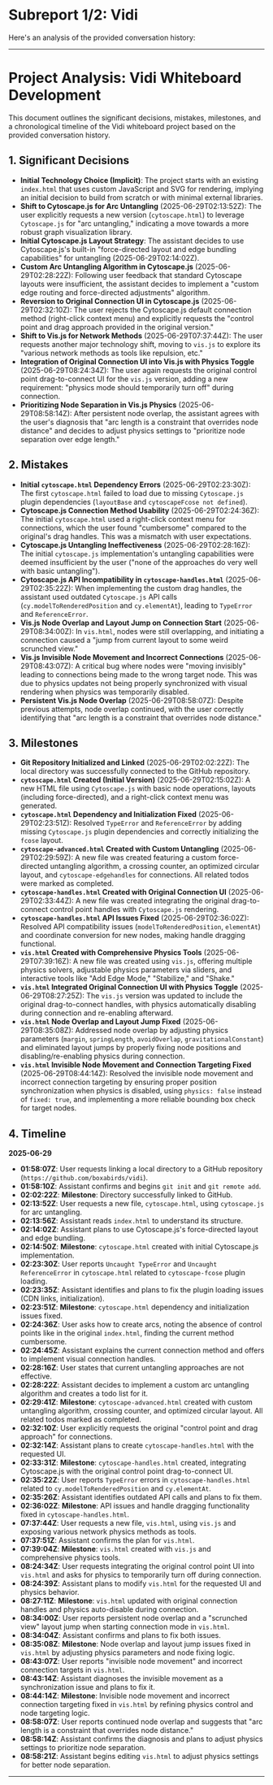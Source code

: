 # Subreport 1/2: Vidi

Here's an analysis of the provided conversation history:

---

# Project Analysis: Vidi Whiteboard Development

This document outlines the significant decisions, mistakes, milestones, and a chronological timeline of the Vidi whiteboard project based on the provided conversation history.

## 1. Significant Decisions

*   **Initial Technology Choice (Implicit)**: The project starts with an existing `index.html` that uses custom JavaScript and SVG for rendering, implying an initial decision to build from scratch or with minimal external libraries.
*   **Shift to Cytoscape.js for Arc Untangling** (2025-06-29T02:13:52Z): The user explicitly requests a new version (`cytoscape.html`) to leverage `Cytoscape.js` for "arc untangling," indicating a move towards a more robust graph visualization library.
*   **Initial Cytoscape.js Layout Strategy**: The assistant decides to use Cytoscape.js's built-in "force-directed layout and edge bundling capabilities" for untangling (2025-06-29T02:14:02Z).
*   **Custom Arc Untangling Algorithm in Cytoscape.js** (2025-06-29T02:28:22Z): Following user feedback that standard Cytoscape layouts were insufficient, the assistant decides to implement a "custom edge routing and force-directed adjustments" algorithm.
*   **Reversion to Original Connection UI in Cytoscape.js** (2025-06-29T02:32:10Z): The user rejects the Cytoscape.js default connection method (right-click context menu) and explicitly requests the "control point and drag approach provided in the original version."
*   **Shift to Vis.js for Network Methods** (2025-06-29T07:37:44Z): The user requests another major technology shift, moving to `vis.js` to explore its "various network methods as tools like repulsion, etc."
*   **Integration of Original Connection UI into Vis.js with Physics Toggle** (2025-06-29T08:24:34Z): The user again requests the original control point drag-to-connect UI for the `vis.js` version, adding a new requirement: "physics mode should temporarily turn off" during connection.
*   **Prioritizing Node Separation in Vis.js Physics** (2025-06-29T08:58:14Z): After persistent node overlap, the assistant agrees with the user's diagnosis that "arc length is a constraint that overrides node distance" and decides to adjust physics settings to "prioritize node separation over edge length."

## 2. Mistakes

*   **Initial `cytoscape.html` Dependency Errors** (2025-06-29T02:23:30Z): The first `cytoscape.html` failed to load due to missing `Cytoscape.js` plugin dependencies (`layoutBase` and `cytoscapeFcose not defined`).
*   **Cytoscape.js Connection Method Usability** (2025-06-29T02:24:36Z): The initial `cytoscape.html` used a right-click context menu for connections, which the user found "cumbersome" compared to the original's drag handles. This was a mismatch with user expectations.
*   **Cytoscape.js Untangling Ineffectiveness** (2025-06-29T02:28:16Z): The initial `cytoscape.js` implementation's untangling capabilities were deemed insufficient by the user ("none of the approaches do very well with basic untangling").
*   **Cytoscape.js API Incompatibility in `cytoscape-handles.html`** (2025-06-29T02:35:22Z): When implementing the custom drag handles, the assistant used outdated `Cytoscape.js` API calls (`cy.modelToRenderedPosition` and `cy.elementAt`), leading to `TypeError` and `ReferenceError`.
*   **Vis.js Node Overlap and Layout Jump on Connection Start** (2025-06-29T08:34:00Z): In `vis.html`, nodes were still overlapping, and initiating a connection caused a "jump from current layout to some weird scrunched view."
*   **Vis.js Invisible Node Movement and Incorrect Connections** (2025-06-29T08:43:07Z): A critical bug where nodes were "moving invisibly" leading to connections being made to the wrong target node. This was due to physics updates not being properly synchronized with visual rendering when physics was temporarily disabled.
*   **Persistent Vis.js Node Overlap** (2025-06-29T08:58:07Z): Despite previous attempts, node overlap continued, with the user correctly identifying that "arc length is a constraint that overrides node distance."

## 3. Milestones

*   **Git Repository Initialized and Linked** (2025-06-29T02:02:22Z): The local directory was successfully connected to the GitHub repository.
*   **`cytoscape.html` Created (Initial Version)** (2025-06-29T02:15:02Z): A new HTML file using `Cytoscape.js` with basic node operations, layouts (including force-directed), and a right-click context menu was generated.
*   **`cytoscape.html` Dependency and Initialization Fixed** (2025-06-29T02:23:51Z): Resolved `TypeError` and `ReferenceError` by adding missing `Cytoscape.js` plugin dependencies and correctly initializing the `fcose` layout.
*   **`cytoscape-advanced.html` Created with Custom Untangling** (2025-06-29T02:29:59Z): A new file was created featuring a custom force-directed untangling algorithm, a crossing counter, an optimized circular layout, and `cytoscape-edgehandles` for connections. All related todos were marked as completed.
*   **`cytoscape-handles.html` Created with Original Connection UI** (2025-06-29T02:33:44Z): A new file was created integrating the original drag-to-connect control point handles with `Cytoscape.js` rendering.
*   **`cytoscape-handles.html` API Issues Fixed** (2025-06-29T02:36:02Z): Resolved API compatibility issues (`modelToRenderedPosition`, `elementAt`) and coordinate conversion for new nodes, making handle dragging functional.
*   **`vis.html` Created with Comprehensive Physics Tools** (2025-06-29T07:39:16Z): A new file was created using `vis.js`, offering multiple physics solvers, adjustable physics parameters via sliders, and interactive tools like "Add Edge Mode," "Stabilize," and "Shake."
*   **`vis.html` Integrated Original Connection UI with Physics Toggle** (2025-06-29T08:27:25Z): The `vis.js` version was updated to include the original drag-to-connect handles, with physics automatically disabling during connection and re-enabling afterward.
*   **`vis.html` Node Overlap and Layout Jump Fixed** (2025-06-29T08:35:08Z): Addressed node overlap by adjusting physics parameters (`margin`, `springLength`, `avoidOverlap`, `gravitationalConstant`) and eliminated layout jumps by properly fixing node positions and disabling/re-enabling physics during connection.
*   **`vis.html` Invisible Node Movement and Connection Targeting Fixed** (2025-06-29T08:44:14Z): Resolved the invisible node movement and incorrect connection targeting by ensuring proper position synchronization when physics is disabled, using `physics: false` instead of `fixed: true`, and implementing a more reliable bounding box check for target nodes.

## 4. Timeline

**2025-06-29**

*   **01:58:07Z**: User requests linking a local directory to a GitHub repository (`https://github.com/boxabirds/vidi`).
*   **01:58:10Z**: Assistant confirms and begins `git init` and `git remote add`.
*   **02:02:22Z**: **Milestone**: Directory successfully linked to GitHub.
*   **02:13:52Z**: User requests a new file, `cytoscape.html`, using `cytoscape.js` for arc untangling.
*   **02:13:56Z**: Assistant reads `index.html` to understand its structure.
*   **02:14:02Z**: Assistant plans to use Cytoscape.js's force-directed layout and edge bundling.
*   **02:14:50Z**: **Milestone**: `cytoscape.html` created with initial Cytoscape.js implementation.
*   **02:23:30Z**: User reports `Uncaught TypeError` and `Uncaught ReferenceError` in `cytoscape.html` related to `cytoscape-fcose` plugin loading.
*   **02:23:35Z**: Assistant identifies and plans to fix the plugin loading issues (CDN links, initialization).
*   **02:23:51Z**: **Milestone**: `cytoscape.html` dependency and initialization issues fixed.
*   **02:24:36Z**: User asks how to create arcs, noting the absence of control points like in the original `index.html`, finding the current method cumbersome.
*   **02:24:45Z**: Assistant explains the current connection method and offers to implement visual connection handles.
*   **02:28:16Z**: User states that current untangling approaches are not effective.
*   **02:28:22Z**: Assistant decides to implement a custom arc untangling algorithm and creates a todo list for it.
*   **02:29:41Z**: **Milestone**: `cytoscape-advanced.html` created with custom untangling algorithm, crossing counter, and optimized circular layout. All related todos marked as completed.
*   **02:32:10Z**: User explicitly requests the original "control point and drag approach" for connections.
*   **02:32:14Z**: Assistant plans to create `cytoscape-handles.html` with the requested UI.
*   **02:33:31Z**: **Milestone**: `cytoscape-handles.html` created, integrating Cytoscape.js with the original control point drag-to-connect UI.
*   **02:35:22Z**: User reports `TypeError` errors in `cytoscape-handles.html` related to `cy.modelToRenderedPosition` and `cy.elementAt`.
*   **02:35:26Z**: Assistant identifies outdated API calls and plans to fix them.
*   **02:36:02Z**: **Milestone**: API issues and handle dragging functionality fixed in `cytoscape-handles.html`.
*   **07:37:44Z**: User requests a new file, `vis.html`, using `vis.js` and exposing various network physics methods as tools.
*   **07:37:51Z**: Assistant confirms the plan for `vis.html`.
*   **07:39:04Z**: **Milestone**: `vis.html` created with `vis.js` and comprehensive physics tools.
*   **08:24:34Z**: User requests integrating the original control point UI into `vis.html` and asks for physics to temporarily turn off during connection.
*   **08:24:39Z**: Assistant plans to modify `vis.html` for the requested UI and physics behavior.
*   **08:27:11Z**: **Milestone**: `vis.html` updated with original connection handles and physics auto-disable during connection.
*   **08:34:00Z**: User reports persistent node overlap and a "scrunched view" layout jump when starting connection mode in `vis.html`.
*   **08:34:04Z**: Assistant confirms and plans to fix both issues.
*   **08:35:08Z**: **Milestone**: Node overlap and layout jump issues fixed in `vis.html` by adjusting physics parameters and node fixing logic.
*   **08:43:07Z**: User reports "invisible node movement" and incorrect connection targets in `vis.html`.
*   **08:43:14Z**: Assistant diagnoses the invisible movement as a synchronization issue and plans to fix it.
*   **08:44:14Z**: **Milestone**: Invisible node movement and incorrect connection targeting fixed in `vis.html` by refining physics control and node targeting logic.
*   **08:58:07Z**: User reports continued node overlap and suggests that "arc length is a constraint that overrides node distance."
*   **08:58:14Z**: Assistant confirms the diagnosis and plans to adjust physics settings to prioritize node separation.
*   **08:58:21Z**: Assistant begins editing `vis.html` to adjust physics settings for better node separation.

---